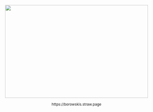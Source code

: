 
<p align="center">
  <img width="460" height="300" src="https://files.catbox.moe/h9z2c9.png">
</p>
<p align="center">
   <sub>https://borowskis.straw.page</sub> 
   </p>
